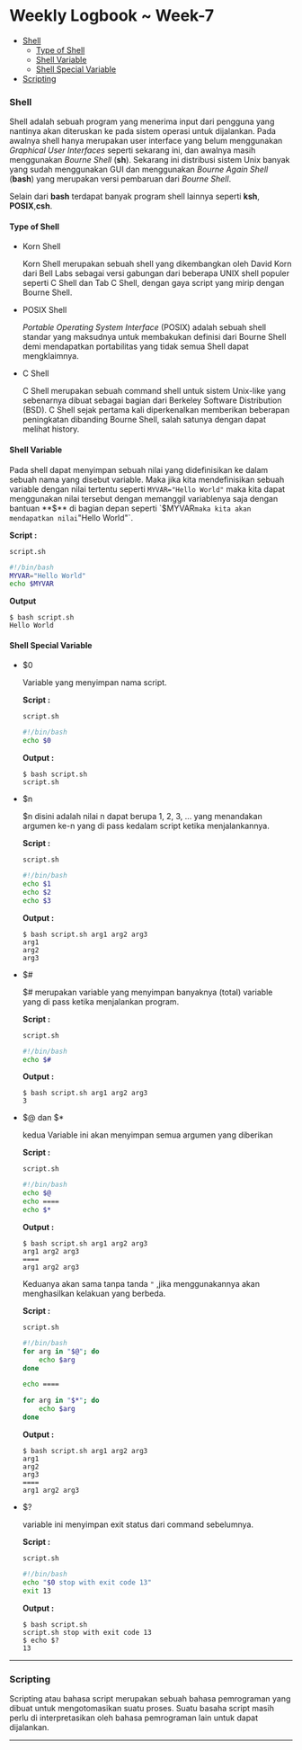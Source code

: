 # **Weekly Logbook ~ Week-7** 

- [Shell](#shell)
  * [Type of Shell](#type-of-shell)
  * [Shell Variable](#shell-variable)
  * [Shell Special Variable](#shell-special-variable)
- [Scripting](#scripting)

### Shell

Shell adalah sebuah program yang menerima input dari pengguna yang nantinya akan diteruskan ke pada sistem operasi untuk dijalankan. Pada awalnya shell hanya merupakan user interface yang belum menggunakan *Graphical User Interfaces* seperti sekarang ini, dan awalnya masih menggunakan *Bourne Shell* (**sh**). Sekarang ini distribusi sistem Unix banyak yang sudah menggunakan GUI dan menggunakan *Bourne Again Shell* (**bash**) yang merupakan versi pembaruan dari *Bourne Shell*. 

Selain dari **bash** terdapat banyak program shell lainnya seperti **ksh**, **POSIX**,**csh**.

#### Type of Shell

- Korn Shell

  Korn Shell merupakan sebuah shell yang dikembangkan oleh David Korn dari Bell Labs sebagai versi gabungan dari beberapa UNIX shell populer seperti C Shell dan Tab C Shell, dengan gaya script yang mirip dengan Bourne Shell.

- POSIX Shell

  *Portable Operating System Interface* (POSIX) adalah sebuah shell standar yang maksudnya untuk membakukan definisi dari Bourne Shell demi mendapatkan portabilitas yang tidak semua Shell dapat mengklaimnya.

- C Shell

  C Shell merupakan sebuah command shell untuk sistem Unix-like yang sebenarnya dibuat sebagai bagian dari Berkeley Software Distribution (BSD). C Shell sejak pertama kali diperkenalkan memberikan beberapan peningkatan dibanding Bourne Shell, salah satunya dengan dapat melihat history.

#### Shell Variable

Pada shell dapat menyimpan sebuah nilai yang didefinisikan ke dalam sebuah nama yang disebut variable. Maka jika kita mendefinisikan sebuah variable dengan nilai tertentu seperti `MYVAR="Hello World"` maka kita dapat menggunakan nilai tersebut dengan memanggil variablenya saja dengan bantuan **$** di bagian depan seperti `$MYVAR` maka kita akan mendapatkan nilai `"Hello World"`.

**Script :** 

`script.sh`

`````` bash
#!/bin/bash
MYVAR="Hello World"
echo $MYVAR
``````

**Output**

`````` 
$ bash script.sh
Hello World
``````

#### Shell Special Variable

- $0

  Variable yang menyimpan nama script.

  **Script :**

  `script.sh`

  `````` bash
  #!/bin/bash
  echo $0
  ``````
  **Output :**

  ``````
  $ bash script.sh
  script.sh
  ``````

- $n

  $n disini adalah nilai n dapat berupa 1, 2, 3, ... yang menandakan argumen ke-n yang di pass kedalam script ketika menjalankannya.

  **Script :**

  `script.sh`

  `````` bash
  #!/bin/bash
  echo $1
  echo $2
  echo $3
  ``````

  **Output :**

  ``````
  $ bash script.sh arg1 arg2 arg3
  arg1
  arg2
  arg3
  ``````

- $#

  $# merupakan variable yang menyimpan banyaknya (total) variable yang di pass ketika menjalankan program.

  **Script :**

  `script.sh`

  `````` bash
  #!/bin/bash
  echo $#
  ``````

  **Output :**

  ``````
  $ bash script.sh arg1 arg2 arg3
  3
  ``````

- $@ dan $*

  kedua Variable ini akan menyimpan semua argumen yang diberikan

  **Script :**

  `script.sh`

  `````` bash
  #!/bin/bash
  echo $@
  echo ====
  echo $*
  ``````

  **Output :**

  ``````
  $ bash script.sh arg1 arg2 arg3
  arg1 arg2 arg3
  ====
  arg1 arg2 arg3
  ``````

  Keduanya akan sama tanpa tanda `"` ,jika menggunakannya akan menghasilkan kelakuan yang berbeda.

  **Script :**

  `script.sh`

  `````` bash
  #!/bin/bash
  for arg in "$@"; do 
      echo $arg
  done
  
  echo ====
  
  for arg in "$*"; do 
      echo $arg
  done
  ``````

  **Output :**

  ``````
  $ bash script.sh arg1 arg2 arg3
  arg1
  arg2
  arg3
  ====
  arg1 arg2 arg3
  ``````

  

- $?

  variable ini menyimpan exit status dari command sebelumnya.

  **Script :**

  `script.sh`

  `````` bash
  #!/bin/bash
  echo "$0 stop with exit code 13"
  exit 13
  ``````

  **Output :**

  ``````
  $ bash script.sh
  script.sh stop with exit code 13
  $ echo $?
  13
  ``````
------

### Scripting

Scripting atau bahasa script merupakan sebuah bahasa pemrograman yang dibuat untuk mengotomasikan suatu proses. Suatu basaha script masih perlu di interpretasikan oleh bahasa pemrograman lain untuk dapat dijalankan.

------

